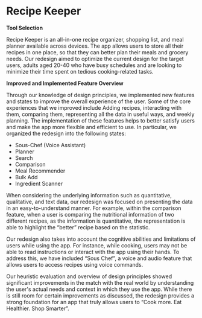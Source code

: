 # Recipe Keeper

<b>Tool Selection</b>
<p></p>

Recipe Keeper is an all-in-one recipe organizer, shopping list, and meal planner available across devices. The app allows users to store all their recipes in one place, so that they can better plan their meals and grocery needs. Our redesign aimed to optimize the current design for the target users, adults aged 20-40 who have busy schedules and are looking to minimize their time spent on tedious cooking-related tasks.
<p></p>

<b>Improved and Implemented Feature Overview</b>
<p></p>

Through our knowledge of design principles, we implemented new features and states to improve the overall experience of the user. Some of the core experiences that we improved include Adding recipes, interacting with them, comparing them, representing all the data in useful ways, and weekly planning. The implementation of these features helps to better satisfy users and make the app more flexible and efficient to use. In particular, we organized the redesign into the following states:
<ul>
  <li>Sous-Chef (Voice Assistant)</li>
  <li>Planner</li>
  <li>Search</li>
  <li>Comparison</li>
  <li>Meal Recommender</li>
  <li>Bulk Add</li>
  <li>Ingredient Scanner</li>
</ul>
<p></p>
  
When considering the underlying information such as quantitative, qualitative, and text data, our redesign was focused on presenting the data in an easy-to-understand manner. For example, within the comparison feature, when a user is comparing the nutritional information of two different recipes, as the information is quantitative, the representation is able to highlight the “better” recipe based on the statistic.
<p></p>
  
Our redesign also takes into account the cognitive abilities and limitations of users while using the app. For instance, while cooking, users may not be able to read instructions or interact with the app using their hands. To address this, we have included “Sous Chef”, a voice and audio feature that allows users to access recipes using voice commands.
<p></p>
  
Our heuristic evaluation and overview of design principles showed significant improvements in the match with the real world by understanding the user's actual needs and context in which they use the app. While there is still room for certain improvements as discussed, the redesign provides a strong foundation for an app that truly allows users to “Cook more. Eat Healthier. Shop Smarter”.
